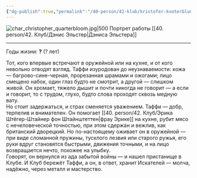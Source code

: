 ```yaml
---
{"dg-publish":true,"permalink":"/40-person/42-klub/kristofer-kvoterblum/","tags":["личность/клуб"]}
---
```



![char_christopher_quarterbloom.jpg|500](/img/user/90.%20files/char_christopher_quarterbloom.jpg)
Портрет работы [[40. person/42. Клуб/Дэнис Эльстер\|Дэниса Эльстера]]
***

Годы жизни: **?** (? лет)

Тот, кого впервые встречают в оружейной или на кухне, и от кого невольно отводят взгляд. Таффи изуродован до неузнаваемости: кожа — багрово-сине-черная, прорезанная шрамами и ожогами; лицо смещено набок, один глаз будто не смотрит, а другой — слишком живой. Он хромает, тяжело дышит и почти никогда не говорит — а если и говорит, то с трудом, глухо, будто слова проходят сквозь медную вату.  
Но стоит задержаться, и страх сменяется уважением. Таффи — добр, терпелив и внимателен. Он помогает [[40. person/42. Клуб/Эрика Штёгер-Штайнер фон Штайнштеттен\|фрау Эрике]] на кухне, рубит мясо с нечеловеческой точностью, при этом сдержан и вежлив, как британский дворецкий. Но по-настоящему оживает он в оружейной — при виде сломанной пружины, тусклого лезвия или старого ружья, его руки вдруг становятся быстрыми, движения точными, и на лицо возвращается нечто, похожее на улыбку.  
Говорят, он вернулся из ада забытой войны — и нашел пристанище в Клубе. И Клуб бережёт Таффи, а он, в ответ, хранит Искателей — молча, надёжно, через металл и мастерство.